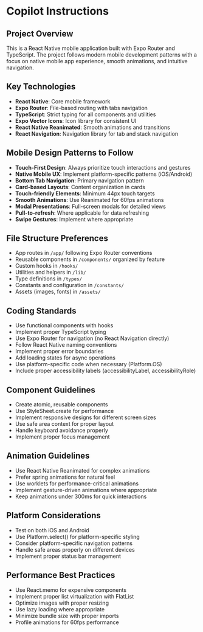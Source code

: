 # Copilot Instructions

<!-- Use this file to provide workspace-specific custom instructions to Copilot. For more details, visit https://code.visualstudio.com/docs/copilot/copilot-customization#_use-a-githubcopilotinstructionsmd-file -->

## Project Overview

This is a React Native mobile application built with Expo Router and TypeScript. The project follows modern mobile development patterns with a focus on native mobile app experience, smooth animations, and intuitive navigation.

## Key Technologies

- **React Native**: Core mobile framework
- **Expo Router**: File-based routing with tabs navigation
- **TypeScript**: Strict typing for all components and utilities
- **Expo Vector Icons**: Icon library for consistent UI
- **React Native Reanimated**: Smooth animations and transitions
- **React Navigation**: Navigation library for tab and stack navigation

## Mobile Design Patterns to Follow

- **Touch-First Design**: Always prioritize touch interactions and gestures
- **Native Mobile UX**: Implement platform-specific patterns (iOS/Android)
- **Bottom Tab Navigation**: Primary navigation pattern
- **Card-based Layouts**: Content organization in cards
- **Touch-friendly Elements**: Minimum 44px touch targets
- **Smooth Animations**: Use Reanimated for 60fps animations
- **Modal Presentations**: Full-screen modals for detailed views
- **Pull-to-refresh**: Where applicable for data refreshing
- **Swipe Gestures**: Implement where appropriate

## File Structure Preferences

- App routes in `/app/` following Expo Router conventions
- Reusable components in `/components/` organized by feature
- Custom hooks in `/hooks/`
- Utilities and helpers in `/lib/`
- Type definitions in `/types/`
- Constants and configuration in `/constants/`
- Assets (images, fonts) in `/assets/`

## Coding Standards

- Use functional components with hooks
- Implement proper TypeScript typing
- Use Expo Router for navigation (no React Navigation directly)
- Follow React Native naming conventions
- Implement proper error boundaries
- Add loading states for async operations
- Use platform-specific code when necessary (Platform.OS)
- Include proper accessibility labels (accessibilityLabel, accessibilityRole)

## Component Guidelines

- Create atomic, reusable components
- Use StyleSheet.create for performance
- Implement responsive designs for different screen sizes
- Use safe area context for proper layout
- Handle keyboard avoidance properly
- Implement proper focus management

## Animation Guidelines

- Use React Native Reanimated for complex animations
- Prefer spring animations for natural feel
- Use worklets for performance-critical animations
- Implement gesture-driven animations where appropriate
- Keep animations under 300ms for quick interactions

## Platform Considerations

- Test on both iOS and Android
- Use Platform.select() for platform-specific styling
- Consider platform-specific navigation patterns
- Handle safe areas properly on different devices
- Implement proper status bar management

## Performance Best Practices

- Use React.memo for expensive components
- Implement proper list virtualization with FlatList
- Optimize images with proper resizing
- Use lazy loading where appropriate
- Minimize bundle size with proper imports
- Profile animations for 60fps performance
